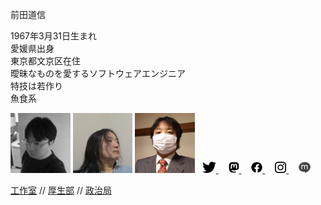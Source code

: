 前田道信

1967年3月31日生まれ<br/>
愛媛県出身<br/>
東京都文京区在住<br/>
曖昧なものを愛するソフトウェアエンジニア<br/>
特技は若作り<br/>
魚食系

<img style="height: 96px;" src="img/portrait1.jpg" title="portrait 1" alt="portrait 1">
<img style="height: 96px;" src="img/portrait2.jpg" title="portrait 2" alt="portrait 2">
<img style="height: 96px;" src="img/portrait3.jpg" title="portrait 3" alt="portrait 3">

<a style="padding: 0 8px 0 8px;" href="https://twitter.com/mixnb">
    <img style="height: 18px;" src="img/twitter.png" title="Twitter" alt="Twitter" />
</a>
<a style="padding: 0 8px 0 8px;" rel="me" href="https://toot.blue/@micmaeda">
    <img style="height: 18px;" src="img/mastodon.png" title="Facebook" alt="Mastodon" />
</a>
<a style="padding: 0 8px 0 8px;" href="https://www.facebook.com/michinobu.maeda">
    <img style="height: 18px;" src="img/facebook.png" title="Facebook" alt="Facebook" />
</a>
<a style="padding: 0 8px 0 8px;" href="https://www.instagram.com/michinobumaeda/">
    <img style="height: 18px;" src="img/instagram.png" title="Instagram" alt="Instagram" />
</a>
<a style="padding: 0 8px 0 8px;" href="http://mixi.jp/show_profile.pl?id=8734038">
    <img style="height: 18px;" src="img/mixi.png" title="mixi" alt="mixi" />
</a>

[工作室](/t/) //
[厚生部](/l/) //
[政治局](/p/)
